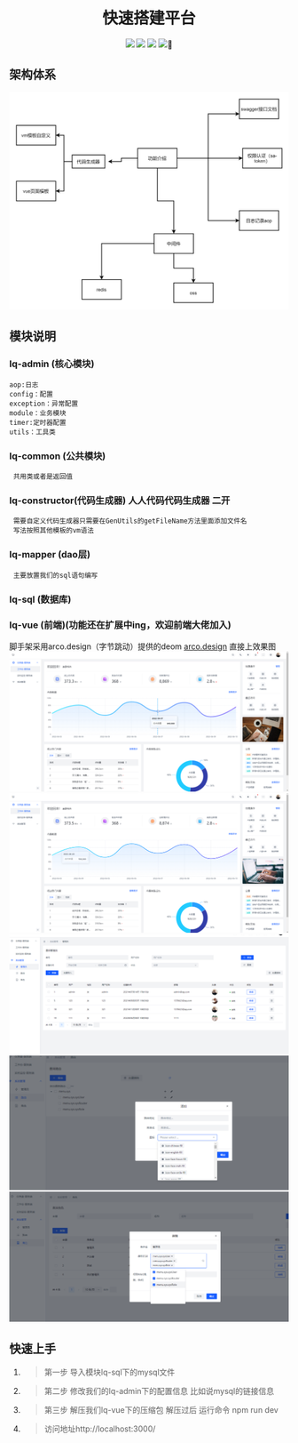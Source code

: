   <h1 align="center">快速搭建平台</h1>
<p align="center">
<img src="https://img.shields.io/badge/jdk-1.8-blue.svg" /> 
<img src="https://img.shields.io/badge/springboot-2.2.2-red.svg" />
<img src="https://img.shields.io/badge/mysql-8.0-green.svg" />
<a src="https://blog.csdn.net/qq_37437493?spm=1003.2020.3001.5343"><img src="https://img.shields.io/badge/小庆-(〝▼皿▼)-green.svg" />💟</a>
</p>
  
 ## 架构体系
 ![输入图片说明](img/%E7%BD%91%E7%BB%9C%E6%8B%93%E6%89%91%E5%9B%BE%E6%A0%B7%E4%BE%8B.png)

 ## 模块说明
 ### lq-admin (核心模块)
    aop:日志
    config：配置
    exception：异常配置
    module：业务模块
    timer:定时器配置
    utils：工具类
 ### lq-common (公共模块)
     共用类或者是返回值


 ### lq-constructor(代码生成器) 人人代码代码生成器 二开
     需要自定义代码生成器只需要在GenUtils的getFileName方法里面添加文件名
     写法按照其他模板的vm语法

 ### lq-mapper (dao层)
     主要放置我们的sql语句编写
 ### lq-sql (数据库)

### lq-vue (前端)(功能还在扩展中ing，欢迎前端大佬加入)
 脚手架采用arco.design（字节跳动）提供的deom [arco.design](https://arco.design/vue/docs/start)
 直接上效果图
![login](img/image.png)
![后台首页](img/sy.png)
![输入图片说明](img/sysUser.png)
![输入图片说明](img/router.png)
![输入图片说明](img/role.png)

## 快速上手
1.  > 第一步
导入模块lq-sql下的mysql文件
2.  >第二步
修改我们的lq-admin下的配置信息 比如说mysql的链接信息
3.  >第三步
解压我们lq-vue下的压缩包 解压过后
运行命令 npm run dev
4.  >访问地址http://localhost:3000/
 




